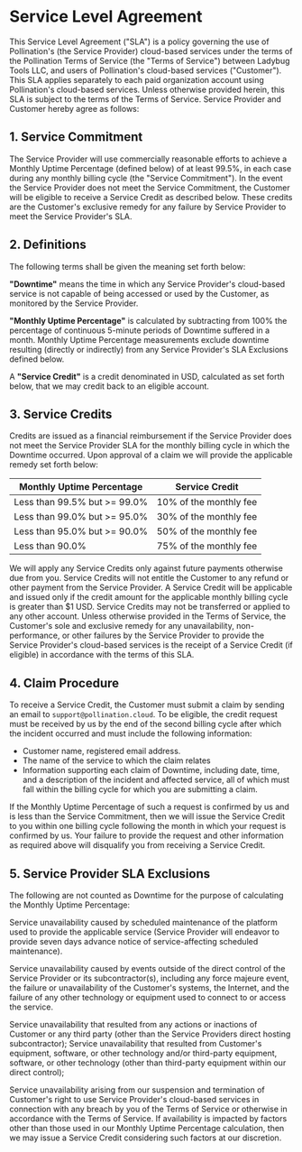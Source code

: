 # Service Level Agreement

This Service Level Agreement ("SLA") is a policy governing the use of Pollination's (the Service Provider) cloud-based services under the terms of the Pollination Terms of Service (the "Terms of Service") between Ladybug Tools LLC, and users of Pollination's cloud-based services ("Customer"). This SLA applies separately to each paid organization account using Pollination's cloud-based services. Unless otherwise provided herein, this SLA is subject to the terms of the Terms of Service. Service Provider and Customer hereby agree as follows:

## 1. Service Commitment

The Service Provider will use commercially reasonable efforts to achieve a Monthly Uptime Percentage (defined below) of at least 99.5%, in each case during any monthly billing cycle (the "Service Commitment"). In the event the Service Provider does not meet the Service Commitment, the Customer will be eligible to receive a Service Credit as described below. These credits are the Customer's exclusive remedy for any failure by Service Provider to meet the Service Provider's SLA.

## 2. Definitions

The following terms shall be given the meaning set forth below:

**"Downtime"** means the time in which any Service Provider's cloud-based service is not capable of being accessed or used by the Customer, as monitored by the Service Provider.

**"Monthly Uptime Percentage"** is calculated by subtracting from 100% the percentage of continuous 5-minute periods of Downtime suffered in a month. Monthly Uptime Percentage measurements exclude downtime resulting (directly or indirectly) from any Service Provider's SLA Exclusions defined below.

A **"Service Credit"** is a credit denominated in USD, calculated as set forth below, that we may credit back to an eligible account.

## 3. Service Credits

Credits are issued as a financial reimbursement if the Service Provider does not meet the Service Provider SLA for the monthly billing cycle in which the Downtime occurred. Upon approval of a claim we will provide the applicable remedy set forth below:

| Monthly Uptime Percentage    | Service Credit         |
| ---------------------------- | ---------------------- |
| Less than 99.5% but >= 99.0% | 10% of the monthly fee |
| Less than 99.0% but >= 95.0% | 30% of the monthly fee |
| Less than 95.0% but >= 90.0% | 50% of the monthly fee |
| Less than 90.0%              | 75% of the monthly fee |

We will apply any Service Credits only against future payments otherwise due from you. Service Credits will not entitle the Customer to any refund or other payment from the Service Provider. A Service Credit will be applicable and issued only if the credit amount for the applicable monthly billing cycle is greater than $1 USD. Service Credits may not be transferred or applied to any other account. Unless otherwise provided in the Terms of Service, the Customer's sole and exclusive remedy for any unavailability, non-performance, or other failures by the Service Provider to provide the Service Provider's cloud-based services is the receipt of a Service Credit (if eligible) in accordance with the terms of this SLA.

## 4. Claim Procedure

To receive a Service Credit, the Customer must submit a claim by sending an email to `support@pollination.cloud`. To be eligible, the credit request must be received by us by the end of the second billing cycle after which the incident occurred and must include the following information:

* Customer name, registered email address.
* The name of the service to which the claim relates
* Information supporting each claim of Downtime, including date, time, and a description of the incident and affected service, all of which must fall within the billing cycle for which you are submitting a claim.

If the Monthly Uptime Percentage of such a request is confirmed by us and is less than the Service Commitment, then we will issue the Service Credit to you within one billing cycle following the month in which your request is confirmed by us. Your failure to provide the request and other information as required above will disqualify you from receiving a Service Credit.

## 5. Service Provider SLA Exclusions

The following are not counted as Downtime for the purpose of calculating the Monthly Uptime Percentage:

Service unavailability caused by scheduled maintenance of the platform used to provide the applicable service (Service Provider will endeavor to provide seven days advance notice of service-affecting scheduled maintenance).

Service unavailability caused by events outside of the direct control of the Service Provider or its subcontractor(s), including any force majeure event, the failure or unavailability of the Customer's systems, the Internet, and the failure of any other technology or equipment used to connect to or access the service.

Service unavailability that resulted from any actions or inactions of Customer or any third party (other than the Service Providers direct hosting subcontractor); Service unavailability that resulted from Customer's equipment, software, or other technology and/or third-party equipment, software, or other technology (other than third-party equipment within our direct control);

Service unavailability arising from our suspension and termination of Customer's right to use Service Provider's cloud-based services in connection with any breach by you of the Terms of Service or otherwise in accordance with the Terms of Service. If availability is impacted by factors other than those used in our Monthly Uptime Percentage calculation, then we may issue a Service Credit considering such factors at our discretion.
